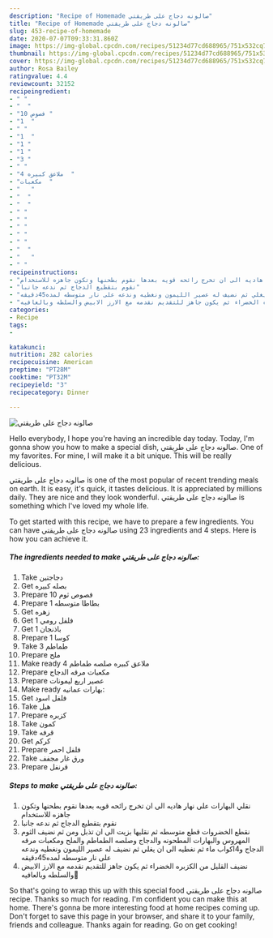 ```yaml
---
description: "Recipe of Homemade صالونه دجاج على طريقتي"
title: "Recipe of Homemade صالونه دجاج على طريقتي"
slug: 453-recipe-of-homemade
date: 2020-07-07T09:33:31.860Z
image: https://img-global.cpcdn.com/recipes/51234d77cd688965/751x532cq70/الصورة-الرئيسية-لوصفةصالونه-دجاج-على-طريقتي.jpg
thumbnail: https://img-global.cpcdn.com/recipes/51234d77cd688965/751x532cq70/الصورة-الرئيسية-لوصفةصالونه-دجاج-على-طريقتي.jpg
cover: https://img-global.cpcdn.com/recipes/51234d77cd688965/751x532cq70/الصورة-الرئيسية-لوصفةصالونه-دجاج-على-طريقتي.jpg
author: Rosa Bailey
ratingvalue: 4.4
reviewcount: 32152
recipeingredient:
- " "
- "  "
- "10 فصوص "
- "1  "
- " "
- "1  "
- "1 "
- "1 "
- "3 "
- " "
- "4 ملاعق كبيره  "
- "مكعبات  "
- "   "
- "  "
- "  "
- " "
- " "
- " "
- " "
- " "
- "  "
- "   "
- " "
recipeinstructions:
- "نقلي البهارات على نهار هاديه الى ان تخرج رائحه قويه بعدها نقوم بطحنها وتكون جاهزه للاستخدام"
- "نقوم بتقطيع الدجاج ثم ندعه جانبا"
- "نقطع الخضروات قطع متوسطه ثم نقليها بزيت الى ان تذبل ومن ثم نضيف الثوم المهروس والبهارات المطحونه والدجاج وصلصه الطماطم والملح ومكعبات مرقه الدجاج و4اكواب ماء ثم نغطيه الى ان يغلي ثم نضيف له عصير الليمون ونغطيه وندعه على نار متوسطه لمده45دقيقه"
- "نضيف القليل من الكزبره الخضراء ثم يكون جاهز للتقديم نقدمه مع الارز الابيض والسلطه وبالعافيه💖"
categories:
- Recipe
tags:
- 

katakunci:  
nutrition: 282 calories
recipecuisine: American
preptime: "PT28M"
cooktime: "PT32M"
recipeyield: "3"
recipecategory: Dinner

---
```



![صالونه دجاج على طريقتي](https://img-global.cpcdn.com/recipes/51234d77cd688965/751x532cq70/الصورة-الرئيسية-لوصفةصالونه-دجاج-على-طريقتي.jpg)

Hello everybody, I hope you're having an incredible day today. Today, I'm gonna show you how to make a special dish, صالونه دجاج على طريقتي. One of my favorites. For mine, I will make it a bit unique. This will be really delicious.



صالونه دجاج على طريقتي is one of the most popular of recent trending meals on earth. It is easy, it's quick, it tastes delicious. It is appreciated by millions daily. They are nice and they look wonderful. صالونه دجاج على طريقتي is something which I've loved my whole life.


To get started with this recipe, we have to prepare a few ingredients. You can have صالونه دجاج على طريقتي using 23 ingredients and 4 steps. Here is how you can achieve it.

<!--inarticleads1-->

##### The ingredients needed to make صالونه دجاج على طريقتي:

1. Take  دجاجتين
1. Get  بصله كبيره
1. Prepare 10 فصوص ثوم
1. Prepare 1 بطاطا متوسطه
1. Get  زهره
1. Get 1 فلفل رومي
1. Get 1 باذنجان
1. Prepare 1 كوسا
1. Take 3 طماطم
1. Prepare  ملح
1. Make ready 4 ملاعق كبيره صلصه طماطم
1. Prepare مكعبات مرقه الدجاج
1. Prepare  عصير اربع ليمونات
1. Make ready  بهارات عمانيه:
1. Get  فلفل اسود
1. Take  هيل
1. Prepare  كزبره
1. Take  كمون
1. Take  قرفه
1. Get  كركم
1. Prepare  فلفل احمر
1. Take  ورق غار مجفف
1. Prepare  قرنفل




<!--inarticleads2-->

##### Steps to make صالونه دجاج على طريقتي:

1. نقلي البهارات على نهار هاديه الى ان تخرج رائحه قويه بعدها نقوم بطحنها وتكون جاهزه للاستخدام
1. نقوم بتقطيع الدجاج ثم ندعه جانبا
1. نقطع الخضروات قطع متوسطه ثم نقليها بزيت الى ان تذبل ومن ثم نضيف الثوم المهروس والبهارات المطحونه والدجاج وصلصه الطماطم والملح ومكعبات مرقه الدجاج و4اكواب ماء ثم نغطيه الى ان يغلي ثم نضيف له عصير الليمون ونغطيه وندعه على نار متوسطه لمده45دقيقه
1. نضيف القليل من الكزبره الخضراء ثم يكون جاهز للتقديم نقدمه مع الارز الابيض والسلطه وبالعافيه💖




So that's going to wrap this up with this special food صالونه دجاج على طريقتي recipe. Thanks so much for reading. I'm confident you can make this at home. There's gonna be more interesting food at home recipes coming up. Don't forget to save this page in your browser, and share it to your family, friends and colleague. Thanks again for reading. Go on get cooking!
